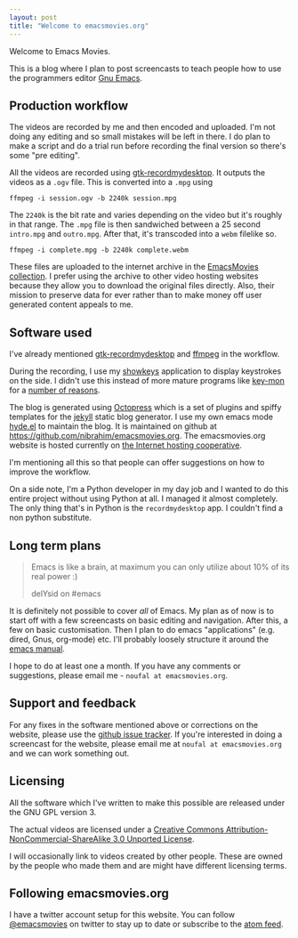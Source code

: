 ```yaml
---
layout: post
title: "Welcome to emacsmovies.org"
---
```


Welcome to Emacs Movies. 

This is a blog where I plan to post screencasts to teach people how to use the programmers editor [Gnu Emacs](http://www.gnu.org/software/emacs/). 

## Production workflow

The videos are recorded by me and then encoded and uploaded. I'm not doing any editing and so small mistakes will be left in there. I do plan to make a script and do a trial run before recording the final version so there's some "pre editing". 

All the videos are recorded using [gtk-recordmydesktop](https://launchpad.net/gtk-recordmydesktop). It outputs the videos as a `.ogv` file. This is converted into a `.mpg` using 

	ffmpeg -i session.ogv -b 2240k session.mpg
	
The `2240k` is the bit rate and varies depending on the video but it's roughly in that range. The `.mpg` file is then sandwiched between a 25 second `intro.mpg` and `outro.mpg`. After that, it's transcoded into a `webm` filelike so.

	ffmpeg -i complete.mpg -b 2240k complete.webm

These files are uploaded to the internet archive in the [EmacsMovies collection](http://www.archive.org/details/EmacsMovies). I prefer using the archive to other video hosting websites because they allow you to download the original files directly. Also, their mission to preserve data for ever rather than to make money off user generated content appeals to me. 

## Software used

I've already mentioned [gtk-recordmydesktop](https://launchpad.net/gtk-recordmydesktop) and [ffmpeg](http://ffmpeg.org) in the workflow. 
	
During the recording, I use my [showkeys](https://github.com/nibrahim/showkeys) application to display keystrokes on the side. I didn't use this instead of more mature programs like [key-mon](http://code.google.com/p/key-mon/) for a [number of reasons](http://nibrahim.net.in/2011/11/30/showkeys.html).

The blog is generated using [Octopress](http://octopress.org/) which is a set of plugins and spiffy templates for the [jekyll](http://jekyllrb.com/) static blog generator. I use my own emacs mode [hyde.el](https://github.com/nibrahim/Hyde) to maintain the blog. It is maintained on github at <https://github.com/nibrahim/emacsmovies.org>. The emacsmovies.org website is hosted currently on [the Internet hosting cooperative](http://hcoop.net/). 

I'm mentioning all this so that people can offer suggestions on how to improve the workflow. 

On a side note, I'm a Python developer in my day job and I wanted to do this entire project without using Python at all. I managed it almost completely. The only thing that's in Python is the `recordmydesktop` app. I couldn't find a non python substitute. 

## Long term plans

<blockquote>
<p>Emacs is like a brain, at maximum you can only utilize about 10% of its real power :)</p>
<footer>delYsid on #emacs</footer>
</blockquote>

It is definitely not possible to cover *all* of Emacs. My plan as of now is to start off with a few screencasts on basic editing and navigation. After this, a few on basic customisation. Then I plan to do emacs "applications" (e.g. dired, Gnus, org-mode) etc. I'll probably loosely structure it around the [emacs manual](http://www.gnu.org/software/emacs/manual/html_node/emacs/index.html). 

I hope to do at least one a month. If you have any comments or suggestions, please email me - `noufal at emacsmovies.org`.


## Support and feedback

For any fixes in the software mentioned above or corrections on the website, please use the [github issue tracker](https://github.com/nibrahim/emacsmovies.org/issues). If you're interested in doing a screencast for the website, please email me at `noufal at emacsmovies.org` and we can work something out. 

## Licensing

All the software which I've written to make this possible are released under the GNU GPL version 3. 

The actual videos are licensed under a <a rel="license" href="http://creativecommons.org/licenses/by-nc-sa/3.0/">Creative Commons Attribution-NonCommercial-ShareAlike 3.0 Unported License</a>.

I will occasionally link to videos created by other people. These are owned by the people who made them and are might have different licensing terms.

## Following emacsmovies.org

I have a twitter account setup for this website. You can follow <a href="https://twitter.com/intent/follow?original_referer=http%3A%2F%2Flocalhost%3A4000%2F&region=follow_link&screen_name=emacsmovies&source=followbutton&variant=2.0">@emacsmovies</a> on twitter to stay up to date or subscribe to the <a href="/atom.xml">atom feed</a>. 



